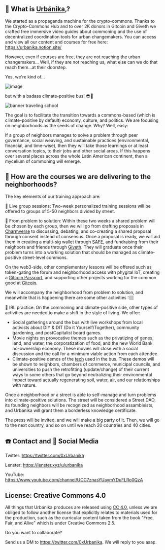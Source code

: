 ## 🧐  What is [Urbánika](https://urbanika.xyz/),?
We started as a propaganda machine for the crypto-commons. Thanks to the Crypto-Commons Hub and to over 2K donors in Gitcoin and Giveth we crafted free immersive video guides about commoning and the use of decentralized coordination tools for urban changemakers.
You can access and view all our content and courses for free here: https://urbanika.notion.site/

However, even if courses are free, they are not reaching the urban changemakers...
Well, if they are not reaching us, what else can we do that reach them...at their doorstep.

Yes, we're kind of...

![image](https://github.com/Urbanika/.github/assets/58118538/bf6df0e5-91ac-4dbb-b8b9-97b2f876ce14)

but with a badass climate-positive bus! 😎🌻

![banner traveling school](https://github.com/Urbanika/.github/assets/58118538/f0c83a12-a407-49a7-b1aa-d040169f7eb2)

The goal is to facilitate the transition towards a commons-based (which is climate-positive by default) economy, culture, and politics.
We are focusing on neighborhoods as the seeds of change. Why? Well, easy:

If a group of neighbors manages to solve a problem through peer governance, social weaving, and sustainable practices (environmental, financial, and time-wise), then they will take those learnings or at least conversation topics, to their jobs and other social areas. If this happens over several places across the whole Latin American continent, then a mycelium of commoning will emerge.

## 🤔 How are the courses we are delivering to the neighborhoods?
The key elements of our training approach are:

🤺 Live group sessions: Two-week personalized training sessions will be offered to groups of 5-50 neighbors divided by street.

🎯 From problem to solution: Within these two weeks a shared problem will be chosen by each group, then we will go from drafting proposals in [Charmverse](https://charmverse.io/) to discussing, debating, and co-creating a shared proposal through consent instead of consensus. Once a proposal is ready, we will aid them in creating a multi-sig wallet through [SAFE](https://app.safe.global/), and fundraising from their neighbors and friends through [Giveth](https://giveth.io/).
They will graduate once their problem turns into a working solution that should be managed as climate-positive street-level commons.

On the web3-side, other complementary lessons will be offered such as token-gating the forum and neighborhood access with phygital IoT, creating a [Gitcoin Passport](https://passport.gitcoin.co/#/dashboard), and supporting other projects working for the common good at [Gitcoin](https://gitcoin.co/).

We will accompany the neighborhood from problem to solution, and meanwhile that is happening there are some other activities 👇🏽

🧶 IRL practice: On the commoning and climate-positive side, other types of activities are needed to make a shift in the style of living. We offer:
* Social gatherings around the bus with live workshops from local activists about DIY & DIT (Do it Yourself/Together), community gardening, and postCapitalist board games.
* Movie nights on provocative themes such as the privatizing of genes, land, and water, the corporatization of food, and the new World Bank no-ownership economy. These movies will close with a social discussion and the call for a minimum viable action from each attendee.
* Climate-positive demos of the [tech](https://urbanika.notion.site/urbanika/Requirements-for-a-climate-positive-design-of-Urb-nika-s-bus-2e929c8a5e244aef904b44b01afb3c74) used in the bus. These demos will be shown to neighbors, chambers of commerce, municipal councils, and universities to push the retrofitting (update/change) of their current ways to some others that go beyond neutralizing their environmental impact toward actually regenerating soil, water, air, and our relationships with nature.

Once a neighborhood or a street is able to self-manage and turn problems into climate-positive solutions. The street will be considered a Street DAO, its founding neighbors will be recognized as neighborhood assambleists, and Urbánika will grant them a borderless knowledge certificate.

The press will be invited, and we will make a big party of it. Then, we will go to the next country, and so on until we reach 20 countries and 40 cities.

## ☎️ Contact and 📣 Social Media
Twitter: https://twitter.com/0xUrbanika

Lenster: https://lenster.xyz/u/urbanika

YouTube: https://www.youtube.com/channel/UCC7znasYUaymYDuFLRo0QzA

## License: Creative Commons 4.0

All things that Urbánika produces are released using [CC 4.0](https://creativecommons.org/licenses/by/4.0/), unless we are obliged to follow another license that explicitly relates to materials used for the production, such as the curricular content taken from the book "Free, Fair, and Alive" which is under Creative Commons 2.5.


Do you want to collaborate?

Send us a DM to https://twitter.com/0xUrbanika. We will reply to you asap.
